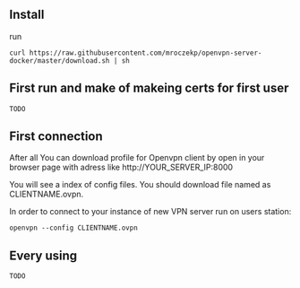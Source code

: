 ## Install

run 

```
curl https://raw.githubusercontent.com/mroczekp/openvpn-server-docker/master/download.sh | sh 

```


## First run and make of makeing certs for first user

```
TODO
```


## First connection


After all You can download profile for Openvpn client by open in your browser page with adress like http://YOUR_SERVER_IP:8000

You will see a index of config files. You should download file named as CLIENTNAME.ovpn.

In order to connect to your instance of new VPN server run on users station: 

```
openvpn --config CLIENTNAME.ovpn
```


## Every using

```
TODO
```









